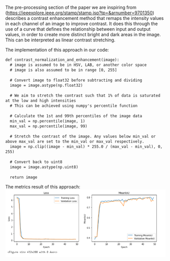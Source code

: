 The pre-processing section of the paper we are inspiring from (https://ieeexplore.ieee.org/stamp/stamp.jsp?tp=&arnumber=9701350) describes a contrast enhancement method that remaps the intensity values in each channel of an image to improve contrast. It does this through the use of a curve that defines the relationship between input and output values, in order to create more distinct bright and dark areas in the image. This can be interpreted as linear contrast stretching.

The implementation of this approach in our code:

    def contrast_normalization_and_enhancement(image):
      # image is assumed to be in HSV, LAB, or another color space
      # image is also assumed to be in range [0, 255]

      # Convert image to float32 before subtracting and dividing
      image = image.astype(np.float32)

      # We aim to stretch the contrast such that 1% of data is saturated at the low and high intensities
      # This can be achieved using numpy's percentile function

      # Calculate the 1st and 99th percentiles of the image data
      min_val = np.percentile(image, 1)
      max_val = np.percentile(image, 99)

      # Stretch the contrast of the image. Any values below min_val or above max_val are set to the min_val or max_val respectively.
      image = np.clip((image - min_val) * 255.0 / (max_val - min_val), 0, 255)

      # Convert back to uint8
      image = image.astype(np.uint8)

      return image

The metrics result of this approach:
![Metrics](https://github.com/RePAIRProject/fragment-restoration/blob/main/UNET/Model_to_detect_3_classes_simplified_HSV_Contrast/Metrics.png)
